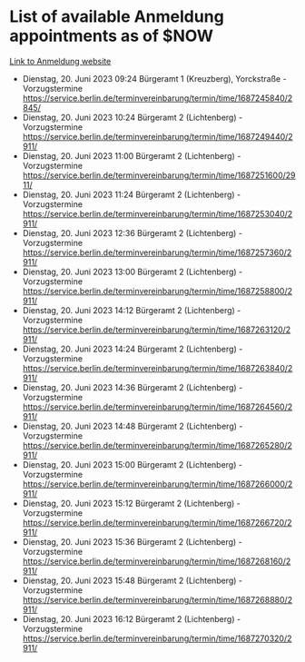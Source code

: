 # List of available Anmeldung appointments as of $NOW
[Link to Anmeldung website](https://service.berlin.de/terminvereinbarung/termin/tag.php?termin=1&anliegen[]=120686&dienstleisterlist=122210,122217,327316,122219,327312,122227,327314,122231,327346,122243,327348,122254,122252,329742,122260,329745,122262,329748,122271,327278,122273,327274,122277,327276,330436,122280,327294,122282,327290,122284,327292,122291,327270,122285,327266,122286,327264,122296,327268,150230,329760,122297,327286,122294,327284,122312,329763,122314,329775,122304,327330,122311,327334,122309,327332,317869,122281,327352,122279,329772,122283,122276,327324,122274,327326,122267,329766,122246,327318,122251,327320,122257,327322,122208,327298,122226,327300&herkunft=http%3A%2F%2Fservice.berlin.de%2Fdienstleistung%2F120686%2F)
- Dienstag, 20. Juni 2023 09:24 Bürgeramt 1 (Kreuzberg), Yorckstraße - Vorzugstermine https://service.berlin.de/terminvereinbarung/termin/time/1687245840/2845/
- Dienstag, 20. Juni 2023 10:24 Bürgeramt 2 (Lichtenberg) - Vorzugstermine https://service.berlin.de/terminvereinbarung/termin/time/1687249440/2911/
- Dienstag, 20. Juni 2023 11:00 Bürgeramt 2 (Lichtenberg) - Vorzugstermine https://service.berlin.de/terminvereinbarung/termin/time/1687251600/2911/
- Dienstag, 20. Juni 2023 11:24 Bürgeramt 2 (Lichtenberg) - Vorzugstermine https://service.berlin.de/terminvereinbarung/termin/time/1687253040/2911/
- Dienstag, 20. Juni 2023 12:36 Bürgeramt 2 (Lichtenberg) - Vorzugstermine https://service.berlin.de/terminvereinbarung/termin/time/1687257360/2911/
- Dienstag, 20. Juni 2023 13:00 Bürgeramt 2 (Lichtenberg) - Vorzugstermine https://service.berlin.de/terminvereinbarung/termin/time/1687258800/2911/
- Dienstag, 20. Juni 2023 14:12 Bürgeramt 2 (Lichtenberg) - Vorzugstermine https://service.berlin.de/terminvereinbarung/termin/time/1687263120/2911/
- Dienstag, 20. Juni 2023 14:24 Bürgeramt 2 (Lichtenberg) - Vorzugstermine https://service.berlin.de/terminvereinbarung/termin/time/1687263840/2911/
- Dienstag, 20. Juni 2023 14:36 Bürgeramt 2 (Lichtenberg) - Vorzugstermine https://service.berlin.de/terminvereinbarung/termin/time/1687264560/2911/
- Dienstag, 20. Juni 2023 14:48 Bürgeramt 2 (Lichtenberg) - Vorzugstermine https://service.berlin.de/terminvereinbarung/termin/time/1687265280/2911/
- Dienstag, 20. Juni 2023 15:00 Bürgeramt 2 (Lichtenberg) - Vorzugstermine https://service.berlin.de/terminvereinbarung/termin/time/1687266000/2911/
- Dienstag, 20. Juni 2023 15:12 Bürgeramt 2 (Lichtenberg) - Vorzugstermine https://service.berlin.de/terminvereinbarung/termin/time/1687266720/2911/
- Dienstag, 20. Juni 2023 15:36 Bürgeramt 2 (Lichtenberg) - Vorzugstermine https://service.berlin.de/terminvereinbarung/termin/time/1687268160/2911/
- Dienstag, 20. Juni 2023 15:48 Bürgeramt 2 (Lichtenberg) - Vorzugstermine https://service.berlin.de/terminvereinbarung/termin/time/1687268880/2911/
- Dienstag, 20. Juni 2023 16:12 Bürgeramt 2 (Lichtenberg) - Vorzugstermine https://service.berlin.de/terminvereinbarung/termin/time/1687270320/2911/
